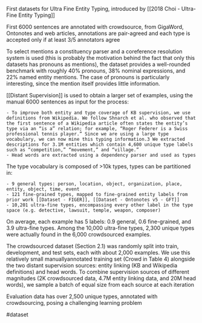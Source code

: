 First datasets for Ultra Fine Entity Typing, introduced by [[2018 Choi - Ultra-Fine Entity Typing]]

First 6000 sentences are annotated with crowdsource, from GigaWord, Ontonotes and web articles, annotations are pair-agreed and each type is accepted only if at least 3/5 annotators agree

To select mentions a constituency parser and a coreference resolution system is used (this is probably the motivation behind the fact that only this datasets has pronouns as mentions), the dataset provides a well-rounded benchmark with roughly 40% pronouns, 38% nominal expressions, and 22% named entity mentions. The case of pronouns is particularly interesting, since the mention itself provides little information.

[[Distant Supervision]] is used to obtain a larger set of examples, using the manual 6000 sentences as input for the process:

	- To improve both entity and type coverage of KB supervision, we use definitions from Wikipedia. We follow Shnarch et al. who observed that the first sentence of a Wikipedia article often states the entity’s type via an “is a” relation; for example, “Roger Federer is a Swiss professional tennis player.” Since we are using a large type vocabulary, we can now mine this typing information.3 We extracted descriptions for 3.1M entities which contain 4,600 unique type labels such as “competition,” “movement,” and “village.”
	- Head words are extracted using a dependency parser and used as types

The type vocabulary is composed of >10k types, types can be partitioned in: 

	- 9 general types: person, location, object, organization, place, entity, object, time, event
	- 121 fine-grained types, mapped to fine-grained entity labels from prior work [[Dataset - FIGER]], [[Dataset - Ontonotes v5 - GFT]]
	- 10,201 ultra-fine types, encompassing every other label in the type space (e.g. detective, lawsuit, temple, weapon, composer)
	
On average, each example has 5 labels: 0.9 general, 0.6 fine-grained, and 3.9 ultra-fine types. Among the 10,000 ultra-fine types, 2,300 unique types were actually found in the 6,000 crowdsourced examples.

The crowdsourced dataset (Section 2.1) was randomly split into train, development, and test sets, each with about 2,000 examples. We use this relatively small manuallyannotated training set (Crowd in Table 4) alongside the two distant supervision sources: entity linking (KB and Wikipedia definitions) and head words. To combine supervision sources of different magnitudes (2K crowdsourced data, 4.7M entity linking data, and 20M head words), we sample a batch of equal size from each source at each iteration

Evaluation data has over 2,500 unique types, annotated with crowdsourcing, posing a challenging learning problem

#dataset 